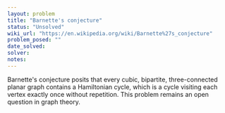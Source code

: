 ```yaml
---
layout: problem
title: "Barnette's conjecture"
status: "Unsolved"
wiki_url: "https://en.wikipedia.org/wiki/Barnette%27s_conjecture"
problem_posed: ""
date_solved:
solver:
notes:
---
```

Barnette's conjecture posits that every cubic, bipartite, three-connected planar graph contains a Hamiltonian cycle, which is a cycle visiting each vertex exactly once without repetition. This problem remains an open question in graph theory.
